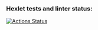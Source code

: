 ### Hexlet tests and linter status:
[![Actions Status](https://github.com/BaTHb1u/qa-engineer-project-84/actions/workflows/hexlet-check.yml/badge.svg)](https://github.com/BaTHb1u/qa-engineer-project-84/actions)